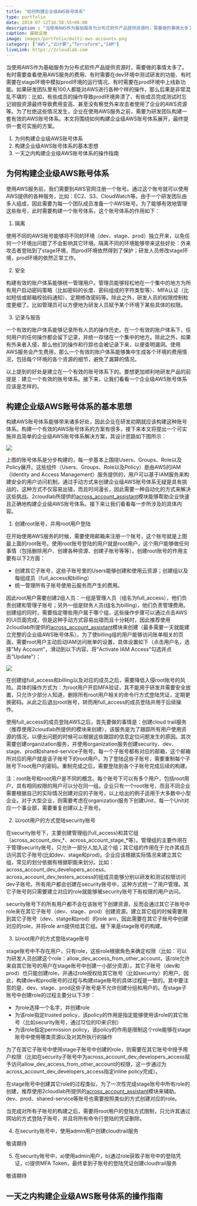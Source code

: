 ```yaml
---
title: "如何构建企业级AWS账号体系"
type: portfolio
date: 2019-07-12T16:58:55+06:00
description : "当使用AWS作为基础服务为分布式软件产品提供资源时，需要做的事情太多了。有时需要查看使用AWS服务的费用、有时需要在dev环境中测试研发的功能、有时需要在stage环境中模拟prod环境的运行情况、有时需要在prod环境中上线新功能。如果研发团队里有100人都能对AWS进行各种个样的操作，那么后果是非常混乱不堪的：比如，有些成员的操作导致prod环境奔溃了、有些成员完成测试时忘记销毁资源最终导致费用变高、甚至没有察觉外来攻击者使用了企业的AWS资源等。为了杜绝这些情况发生，企业在使用AWS服务之前，需要为研发团队构建一套有效的AWS账号体系。本文将围绕如何构建企业级AWS账号体系展开，最终提供一套可实施的方案。"
caption: 基础设施
image: images/portfolio/multi-aws-accounts.png
category: ["AWS","云计算","Terraform","IAM"]
liveLink: https://2cloudlab.com
---
```


当使用AWS作为基础服务为分布式软件产品提供资源时，需要做的事情太多了。有时需要查看使用AWS服务的费用、有时需要在dev环境中测试研发的功能、有时需要在stage环境中模拟prod环境的运行情况、有时需要在prod环境中上线新功能。如果研发团队里有100人都能对AWS进行各种个样的操作，那么后果是非常混乱不堪的：比如，有些成员的操作导致prod环境奔溃了、有些成员完成测试时忘记销毁资源最终导致费用变高、甚至没有察觉外来攻击者使用了企业的AWS资源等。为了杜绝这些情况发生，企业在使用AWS服务之前，需要为研发团队构建一套有效的AWS账号体系。本文将围绕如何构建企业级AWS账号体系展开，最终提供一套可实施的方案。

1. 为何构建企业级AWS账号体系
2. 构建企业级AWS账号体系的基本思想
3. 一天之内构建企业级AWS账号体系的操作指南

## 为何构建企业级AWS账号体系

使用AWS服务前，我们需要到AWS官网注册一个账号。通过这个账号就可以使用AWS提供的各种服务，比如：EC2、S3、CloudWatch等。由于一个研发团队由多人组成，因此需要为每一个团队成员准备一个AWS账号。为了能够有效地管理这些账号，此时需要构建一个账号体系，这个账号体系的作用如下：

1. 隔离

使用不同的AWS账号能够将不同的环境（dev、stage、prod）独立开来，以免任何一个环境出问题了不会影响其它环境。隔离不同的环境能够带来这些好处：外来攻击者登陆到了stage环境，而prod环境依然得到了保护；研发人员修改stage环境，prod环境的依然正常工作。

2. 安全

构建有效的账户体系能够统一管理用户。管理员能够轻松地在一个集中的地方为所有用户启动密码策略（比如密码的长度、密码组成的字符类型等）、MFA认证（比如短信或邮箱校验码通知）、定期修改密码等。除此之外，研发人员的权限控制粒度更细了。比如管理员可以方便地为研发人员赋予某个环境下某些具体的权限。

3. 记录与报告

一个有效的账户体系能够记录所有人员的操作历史。在一个有效的账户体系下，任何用户的任何操作都会留下记录，并统一存储在一个集中的地方。除此之外，如果有外来者入侵，那么他们的操作和行踪也会被记录下来，以便查明漏洞。使用AWS服务会产生费用，那么一个有效的账户体系能够集中生成各个环境的费用情况，包括每个环境的各个资源的细节，避免了漏算的情况。

以上提到的好处是建立在一个有效的账号体系下的。要想更加顺利地研发产品的前提是：建立一个有效的账号体系。接下来，让我们看看一个企业级AWS账号体系应该是怎样的。

## 构建企业级AWS账号体系的基本思想

构建AWS账号体系能够带来诸多好处，因此企业在研发初期就应该构建这种账号体系。构建一个有效的AWS账号体系的方案有很多，接下来本文将提出一个可实施并且简单的企业级AWS账号体系解决方案，其设计思路如下图所示：

![](https://2cloudlab.com/images/blog/aws-account-structure.png)

上图的账号体系是分步构建的，每一步基本上围绕Users、Groups、Role以及Policy展开。这些组件（Users、Groups、Role以及Policy）是由AWS的IAM（Identity and Access Management）服务提供的，用户可以基于IAM服务来构建安全的用户访问机制。通过手动方式来创建企业级AWS账号体系无疑是具有挑战的，这种方式不仅容易出错，而且时间漫长，因此需要一种自动化的方式来解决这些挑战。2cloudlab所提供的[across_account_assistant](https://github.com/2cloudlab/module_security/tree/master/modules/iam_across_account_assistant)模块能够帮助企业快速且正确地构建企业级AWS账号体系。接下来让我们看看每一步所涉及的具体内容。

1. 创建root账号，并用root用户登陆

在开始使用AWS服务的时候，需要使用邮箱来注册一个账号，这个账号就是上图最上面的root账号。使用root账号登陆的用户就是root用户，这个用户能够做任何事情（包括删除用户、创建各种资源、创建子账号等等）。创建root账号的作用主要有以下2方面：

* 创建其它子账号，这些子账号里的Users能够创建和使用云资源；创建组以及每组成员（full_access和billing）
* 统一管理所有子账号使用云服务而产生的费用。

因此root用户需要创建2组人员：一组是管理人员（组名为full_access），他们负责创建和管理子账号；另外一组是财务人员(组名为billing)，他们负责管理费用。创建组的同时，需要指定哪些用户属于哪个组，这些操作步骤可以通过点击AWS的UI页面完成，但是这种手动方式容易出错而且十分耗时，因此推荐使用2cloudlab所提供的[across_account_assistant](https://github.com/2cloudlab/module_security/tree/master/modules/iam_across_account_assistant)模块来创建（最多需要一天就能建立完整的企业级AWS账号体系）。为了使billing组的用户能够访问账单相关的页面，需要root用户主动启动IAM访问账单的设置，具体设置如下（点击用户名，选择"My Account"，滑动到以下内容，将“Activate IAM Access”勾选并点击“Update”）：

![](https://2cloudlab.com/images/blog/iam-user-access-to-billing.png)

在创建组full_access和billing以及对应的成员之后，需要降低入侵root账号的风险。具体的操作方式为：为root用户开启MFA验证，其不能用于研发并需要安全放置，只允许少部分人知道，删除所有root用户相关的命令行方式登陆凭证，定期更换密码。从此之后退出root账号，转而用full_access的成员登陆并用于后续操作。

使用full_access的成员登陆AWS之后，首先要做的事情是：创建cloud trail服务（推荐使用2cloudlab所提供的模块来创建），该服务是为了跟踪所有用户使用资源的情况，以便出问题的时候可以根据这些跟踪的信息定位问题发生的原因。其次需要创建organization服务，并使用organization服务创建security、dev、stage、prod和shared-service子账号。每一个子账号都有对应的邮箱，这个邮箱所对应的用户就是该子账号下的root用户。为了登陆这些子账号，需要重制每个子账号下root用户的密码。重制完成之后，需要登陆到各个子账号完成后续的构建。

注：root账号和root用户是不同的概念。每个账号下可以有多个用户，包括root用户，具有相同权限的用户可以分在同一组。企业只有一个root账号，而且不同企业需要根据自己的实际情况创建对应的子账号，以上给出的例子适用于大多数中小型企业。对于大型企业，则需要考虑在organization服务下创建Unit，每一个Unit对应一个事业部，需要重复创建以上子账号。

2. 以root用户的方式登陆security账号

在security账号下，主要创建管理组(full_access)和其它组（across_account_dev_*、across_account_stage_*等）。管理组的主要作用在于管理security账号，只允许一部分人加入这个组；其它组的作用在于允许其成员访问其它子账号(比如dev、stage和prod)。企业应该根据实际情况来建立其它组，常见的划分依据有根据职能来划分。比如：across_account_dev_developers_access、across_account_dev_testers_access的组成员能够分别以研发和测试权限访问dev子账号。所有用户都会创建在security账号中，这种方式统一了用户管理。其它子账号则只需要建立对应的role就能够被security账号下有权限的用户访问。

security账号下的所有用户都不会在该账号下创建资源，反而会通过其它子账号中role来在其它子账号（dev、stage、prod）创建资源。建立其它组的时候需要用到其它子账号（dev、statge和prod）的role arn，因此需要在其它子账号中创建对应的role，并将role arn提供给其它组。接下来是stage账号的构建。

3. 以root用户的方式登陆stage账号

stage账号中不存在用户，只有role，这些role根据角色来确定权限（比如：可以为研发人员创建这个role：allow_dev_access_from_other_account，该role允许来自其它账号的用户在stage账号中创建一小部分资源）。其它子账号（dev和prod）也只能创建role，并通过role授权给其它账号（比如security）的用户。因此，构建dev和prod账号的过程与构建stage账号的具体过程是一致的。其中要注意的是，dev、stage、prod这些子账号是不允许创建分组和用户的。在stage子账号中创建role的过程主要分以下3步：

* 为role选择一个名字，并创建role
* 为该role指定trusted policy，该policy的作用是指定能够使用该role的其它账号（比如security账号，通过12位的ID来识别）
* 为该role指定permission policy，该policy的作用是限制这个role能够在stage账号中使用哪类资源以及对其所执行的操作

为了在其它子账号中使用stage子账号中创建的role，则需要在其它账号中授予用户权限（比如在security子账号中为across_account_dev_developers_access赋予访问allow_dev_access_from_other_account的权限，这一步通过为across_account_dev_developers_access指定inline policy完成）。

在stage账号中创建其它role的过程类似，为了一次性完成stage账号中所有role的创建，推荐使用2cloudlab所提供的[across_account_assistant](https://github.com/2cloudlab/module_security/tree/master/modules/iam_across_account_assistant)模块来辅助。dev、prod、shared-service等账号也需要按照类似的方式创建对应的role。

当完成对所有子账号的构建之后，需要将root用户的登陆方式限制，只允许其通过网站的方式登陆子账号，并且将所有命令行登陆的凭证删除。

4. 在security账号中，使用admin用户创建cloudtrail服务

敬请期待

5. 在security账号中，a)使用admin用户，b)通过role获取子账号中的登陆凭证，c)提供MFA Token，最终拿到子账号的登陆凭证创建cloudtrail服务

敬请期待

## 一天之内构建企业级AWS账号体系的操作指南